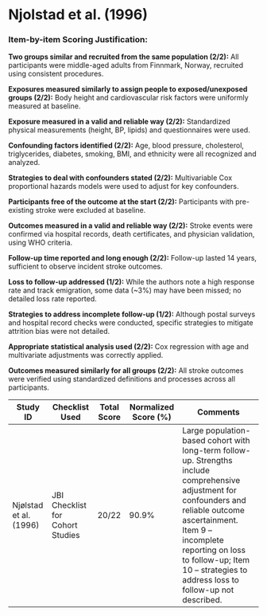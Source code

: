 # Njolstad et al. (1996)

### Item-by-item Scoring Justification:

**Two groups similar and recruited from the same population (2/2):** All participants were middle-aged adults from Finnmark, Norway, recruited using consistent procedures.

**Exposures measured similarly to assign people to exposed/unexposed groups (2/2):** Body height and cardiovascular risk factors were uniformly measured at baseline.

**Exposure measured in a valid and reliable way (2/2):** Standardized physical measurements (height, BP, lipids) and questionnaires were used.

**Confounding factors identified (2/2):** Age, blood pressure, cholesterol, triglycerides, diabetes, smoking, BMI, and ethnicity were all recognized and analyzed.

**Strategies to deal with confounders stated (2/2):** Multivariable Cox proportional hazards models were used to adjust for key confounders.

**Participants free of the outcome at the start (2/2):** Participants with pre-existing stroke were excluded at baseline.

**Outcomes measured in a valid and reliable way (2/2):** Stroke events were confirmed via hospital records, death certificates, and physician validation, using WHO criteria.

**Follow-up time reported and long enough (2/2):** Follow-up lasted 14 years, sufficient to observe incident stroke outcomes.

**Loss to follow-up addressed (1/2):** While the authors note a high response rate and track emigration, some data (~3%) may have been missed; no detailed loss rate reported.

**Strategies to address incomplete follow-up (1/2):** Although postal surveys and hospital record checks were conducted, specific strategies to mitigate attrition bias were not detailed.

**Appropriate statistical analysis used (2/2):** Cox regression with age and multivariate adjustments was correctly applied.

**Outcomes measured similarly for all groups (2/2):** All stroke outcomes were verified using standardized definitions and processes across all participants.

| Study ID | Checklist Used | Total Score | Normalized Score (%) | Comments |
| --- | --- | --- | --- | --- |
| Njølstad et al. (1996) | JBI Checklist for Cohort Studies | 20/22 | 90.9% | Large population-based cohort with long-term follow-up. Strengths include comprehensive adjustment for confounders and reliable outcome ascertainment. Item 9 – incomplete reporting on loss to follow-up; Item 10 – strategies to address loss to follow-up not described. |
